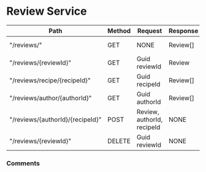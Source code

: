 # Review Service

| **Path**                         | **Method** | **Request**                                 | **Response** | **ResponseCodes** | **Description**                           |
| -------------------------------- | ---------- | ------------------------------------------- | ------------ | ----------------- | ----------------------------------------- |
| "/reviews/"                      | GET        | NONE                                        | Review[]     | 200               | Get all reviews                           |
| "/reviews/{reviewId}"            | GET        | Guid reviewId                               | Review       | 200, 404          | Get review by id                          |
| "/reviews/recipe/{recipeId}"     | GET        | Guid recipeId                               | Review[]     | 200, 404          | Get reviews by recipe id                  |
| "/reviews/author/{authorId}"     | GET        | Guid authorId                               | Review[]     | 200, 404          | Get reviews by author id                  |
| "/reviews/{authorId}/{recipeId}" | POST       | Review, authorId, recipeId                  | NONE         | 201, 400          | Add new review                            |
| "/reviews/{reviewId}"            | DELETE     | Guid reviewId                               | NONE         | 200, 404          | Delete review                             |

### Comments
